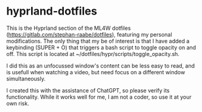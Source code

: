 # hyprland-dotfiles

This is the Hyprland section of the ML4W dotfiles (https://gitlab.com/stephan-raabe/dotfiles), featuring my personal modifications. The only thing that my be of interest is that I have added a keybinding (SUPER + O) that triggers a bash script to toggle opacity on and off. This script is located at ~/dotfiles/hypr/scripts/toggle_opacity.sh.

I did this as an unfocussed window's content can be less easy to read, and is usefull when watching a video, but need focus on a different window simultaneously.

I created this with the assistance of ChatGPT, so please verify its functionality. While it works well for me, I am not a coder, so use it at your own risk.
